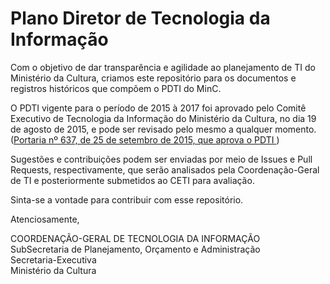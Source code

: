 # Plano Diretor de Tecnologia da Informação

Com o objetivo de dar transparência e agilidade ao planejamento de TI do Ministério da Cultura, criamos este repositório para os documentos e registros históricos que compõem o PDTI do MinC.

O PDTI vigente para o período de 2015 à 2017 foi aprovado pelo Comitê Executivo de Tecnologia da Informação do Ministério da Cultura, no dia 19 de agosto de 2015, e pode ser revisado pelo mesmo a qualquer momento. ([Portaria nº 637, de 25 de setembro de 2015, que aprova o PDTI ](http://pesquisa.in.gov.br/imprensa/jsp/visualiza/index.jsp?jornal=1&pagina=13&data=28/09/2015 "Portaria nº 637, de 25 de setembro de 2015"))

Sugestões e contribuições podem ser enviadas por meio de Issues e Pull Requests, respectivamente, que serão analisados pela Coordenação-Geral de TI e posteriormente submetidos ao CETI para avaliação.

Sinta-se a vontade para contribuir com esse repositório.

Atenciosamente,

COORDENAÇÃO-GERAL DE TECNOLOGIA DA INFORMAÇÃO  
SubSecretaria de Planejamento, Orçamento e Administração  
Secretaria-Executiva  
Ministério da Cultura

